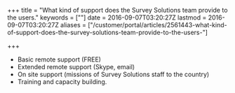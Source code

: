 +++
title = "What kind of support does the Survey Solutions team provide to the users."
keywords = [""]
date = 2016-09-07T03:20:27Z
lastmod = 2016-09-07T03:20:27Z
aliases = ["/customer/portal/articles/2561443-what-kind-of-support-does-the-survey-solutions-team-provide-to-the-users-"]

+++

-   Basic remote support (FREE)
-   Extended remote support (Skype, email)
-   On site support (missions of Survey Solutions staff to the country)
-   Training and capacity building.
